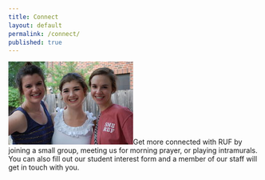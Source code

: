```yaml
---
title: Connect
layout: default
permalink: /connect/
published: true
---
```


<span class="mhimg img-medium img-left" id="sp_medium_239704_1341930251795"><img src="/image/medium/239704.jpg" id="medium_239704_1341930251795"></span>Get more connected with RUF by joining a small group, meeting us for morning prayer, or playing intramurals. You can also fill out our student interest form and a member of our staff will get in touch with you.